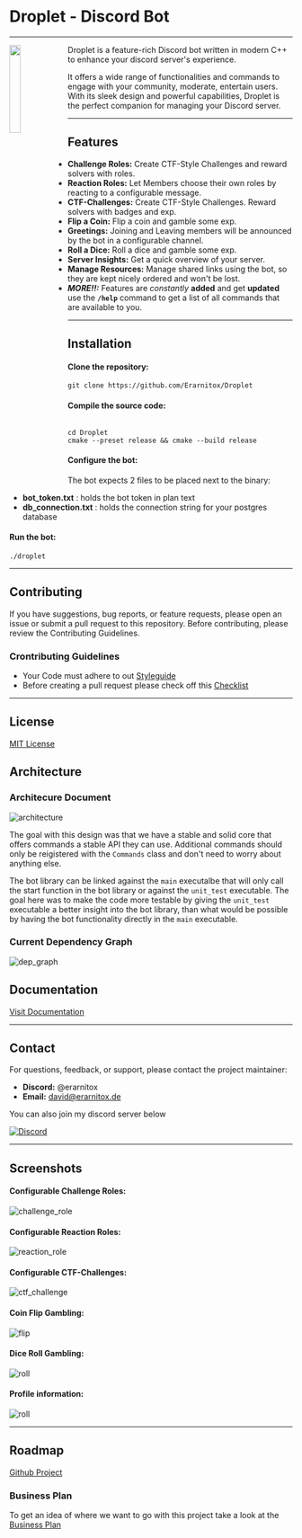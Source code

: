 # Droplet - Discord Bot
---
<img src="res/logo.png" width="20%" align="left"></img>

Droplet is a feature-rich Discord bot written in modern C++ to enhance your discord server's experience. 

It offers a wide range of functionalities and commands to engage with your community, moderate, entertain users.
With its sleek design and powerful capabilities, Droplet is the perfect companion for managing your Discord server.


---

## Features

- **Challenge Roles:** Create CTF-Style Challenges and reward solvers with roles.
- **Reaction Roles:** Let Members choose their own roles by reacting to a configurable message.
- **CTF-Challenges:** Create CTF-Style Challenges. Reward solvers with badges and exp.
- **Flip a Coin:** Flip a coin and gamble some exp.
- **Greetings:** Joining and Leaving members will be announced by the bot in a configurable channel.
- **Roll a Dice:** Roll a dice and gamble some exp.
- **Server Insights:** Get a quick overview of your server.
- **Manage Resources:** Manage shared links using the bot, so they are kept nicely ordered and won't be lost.
- ***MORE!!:*** Features are *constantly* **added** and get **updated** use the **`/help`** command to get a list of all commands that are available to you.

---

## Installation

#### Clone the repository:

```shell
git clone https://github.com/Erarnitox/Droplet
```

#### Compile the source code:

```shell

cd Droplet
cmake --preset release && cmake --build release
```

#### Configure the bot:

The bot expects 2 files to be placed next to the binary:
- **bot_token.txt** : holds the bot token in plan text
- **db_connection.txt** : holds the connection string for your postgres database


#### Run the bot:

```shell
./droplet
```

---

## Contributing

If you have suggestions, bug reports, or feature requests, please open an issue or submit a pull request to this repository.
Before contributing, please review the Contributing Guidelines.

### Crontributing Guidelines
- Your Code must adhere to out [Styleguide](./docs/styleguide.md)
- Before creating a pull request please check off this [Checklist](./docs/checklist.md)

---

## License

[MIT License](./LICENSE)

## Architecture
### Architecure Document
![architecture](docs/architecture.png)

The goal with this design was that we have a stable and solid core that offers commands a stable API they can use. Additional commands should only be reigistered with the `Commands` class and don't need to worry about anything else.

The bot library can be linked against the `main` executalbe that will only call the start function in the bot library or against the `unit_test` executable. The goal here was to make the code more testable by giving the `unit_test` executable a better insight into the bot library, than what would be possible by having the bot functionality directly in the `main` executable.

### Current Dependency Graph
![dep_graph](docs/dep_graph.png)

## Documentation
[Visit Documentation](https://droplet.erarnitox.de/doxygen/html/)

---

## Contact

For questions, feedback, or support, please contact the project maintainer:

- **Discord:** @erarnitox
- **Email:** david@erarnitox.de

You can also join my discord server below

[![Discord](https://dcbadge.vercel.app/api/server/T3YvMPkZEd)](https://discord.dropsoft.org)

---

## Screenshots

#### Configurable Challenge Roles:
![challenge_role](docs/screenshots/challenge_role.png)

#### Configurable Reaction Roles:
![reaction_role](docs/screenshots/reaction_role.png)

#### Configurable CTF-Challenges:
![ctf_challenge](docs/screenshots/ctf_challenge.png)

#### Coin Flip Gambling:
![flip](docs/screenshots/flip.png)

#### Dice Roll Gambling:
![roll](docs/screenshots/roll.png)

#### Profile information:
![roll](docs/screenshots/profile.png)

---

## Roadmap
[Github Project](https://github.com/users/Erarnitox/projects/1/views/1)

### Business Plan
To get an idea of where we want to go with this project take a look at the [Business Plan](./docs/business_plan.md)

